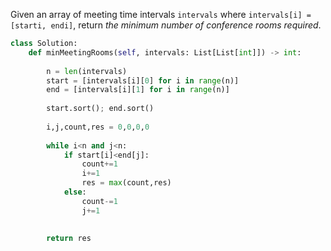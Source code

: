 Given an array of meeting time intervals `intervals` where `intervals[i] = [starti, endi]`, return _the minimum number of conference rooms required_.

```python
class Solution:
    def minMeetingRooms(self, intervals: List[List[int]]) -> int:
        
        n = len(intervals)
        start = [intervals[i][0] for i in range(n)]
        end = [intervals[i][1] for i in range(n)]
        
        start.sort(); end.sort()
        
        i,j,count,res = 0,0,0,0
        
        while i<n and j<n:
            if start[i]<end[j]:
                count+=1
                i+=1
                res = max(count,res)
            else:
                count-=1
                j+=1
                
        
        return res
```
